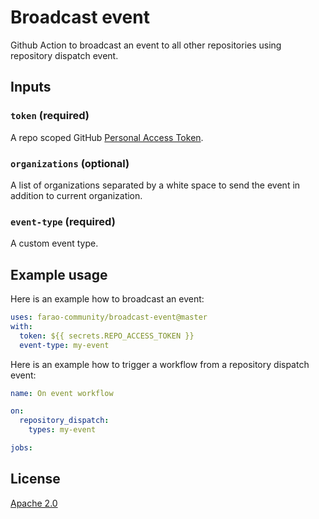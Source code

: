 # Broadcast event

Github Action to broadcast an event to all other repositories using repository dispatch event.

## Inputs

### `token` (**required**)

 A repo scoped GitHub [Personal Access Token](https://help.github.com/en/github/authenticating-to-github/creating-a-personal-access-token-for-the-command-line).

### `organizations` (**optional**)

A list of organizations separated by a white space to send the event in addition to current organization.

### `event-type` (**required**)

A custom event type.

## Example usage

Here is an example how to broadcast an event:

```yaml
uses: farao-community/broadcast-event@master
with:
  token: ${{ secrets.REPO_ACCESS_TOKEN }}
  event-type: my-event
```

Here is an example how to trigger a workflow from a repository dispatch event:

```yaml
name: On event workflow

on:
  repository_dispatch:
    types: my-event

jobs:
```
## License

[Apache 2.0](https://github.com/farao-community/broadcast-event/blob/master/LICENSE)
